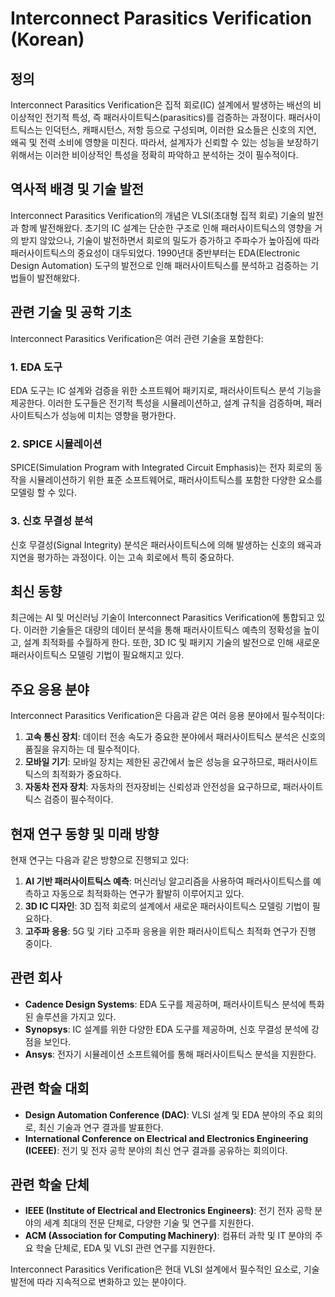 # Interconnect Parasitics Verification (Korean)

## 정의
Interconnect Parasitics Verification은 집적 회로(IC) 설계에서 발생하는 배선의 비이상적인 전기적 특성, 즉 패러사이트틱스(parasitics)를 검증하는 과정이다. 패러사이트틱스는 인덕턴스, 캐패시턴스, 저항 등으로 구성되며, 이러한 요소들은 신호의 지연, 왜곡 및 전력 소비에 영향을 미친다. 따라서, 설계자가 신뢰할 수 있는 성능을 보장하기 위해서는 이러한 비이상적인 특성을 정확히 파악하고 분석하는 것이 필수적이다.

## 역사적 배경 및 기술 발전
Interconnect Parasitics Verification의 개념은 VLSI(초대형 집적 회로) 기술의 발전과 함께 발전해왔다. 초기의 IC 설계는 단순한 구조로 인해 패러사이트틱스의 영향을 거의 받지 않았으나, 기술이 발전하면서 회로의 밀도가 증가하고 주파수가 높아짐에 따라 패러사이트틱스의 중요성이 대두되었다. 1990년대 중반부터는 EDA(Electronic Design Automation) 도구의 발전으로 인해 패러사이트틱스를 분석하고 검증하는 기법들이 발전해왔다.

## 관련 기술 및 공학 기초
Interconnect Parasitics Verification은 여러 관련 기술을 포함한다:

### 1. EDA 도구
EDA 도구는 IC 설계와 검증을 위한 소프트웨어 패키지로, 패러사이트틱스 분석 기능을 제공한다. 이러한 도구들은 전기적 특성을 시뮬레이션하고, 설계 규칙을 검증하며, 패러사이트틱스가 성능에 미치는 영향을 평가한다.

### 2. SPICE 시뮬레이션
SPICE(Simulation Program with Integrated Circuit Emphasis)는 전자 회로의 동작을 시뮬레이션하기 위한 표준 소프트웨어로, 패러사이트틱스를 포함한 다양한 요소를 모델링 할 수 있다.

### 3. 신호 무결성 분석
신호 무결성(Signal Integrity) 분석은 패러사이트틱스에 의해 발생하는 신호의 왜곡과 지연을 평가하는 과정이다. 이는 고속 회로에서 특히 중요하다.

## 최신 동향
최근에는 AI 및 머신러닝 기술이 Interconnect Parasitics Verification에 통합되고 있다. 이러한 기술들은 대량의 데이터 분석을 통해 패러사이트틱스 예측의 정확성을 높이고, 설계 최적화를 수월하게 한다. 또한, 3D IC 및 패키지 기술의 발전으로 인해 새로운 패러사이트틱스 모델링 기법이 필요해지고 있다.

## 주요 응용 분야
Interconnect Parasitics Verification은 다음과 같은 여러 응용 분야에서 필수적이다:

1. **고속 통신 장치**: 데이터 전송 속도가 중요한 분야에서 패러사이트틱스 분석은 신호의 품질을 유지하는 데 필수적이다.
2. **모바일 기기**: 모바일 장치는 제한된 공간에서 높은 성능을 요구하므로, 패러사이트틱스의 최적화가 중요하다.
3. **자동차 전자 장치**: 자동차의 전자장비는 신뢰성과 안전성을 요구하므로, 패러사이트틱스 검증이 필수적이다.

## 현재 연구 동향 및 미래 방향
현재 연구는 다음과 같은 방향으로 진행되고 있다:

1. **AI 기반 패러사이트틱스 예측**: 머신러닝 알고리즘을 사용하여 패러사이트틱스를 예측하고 자동으로 최적화하는 연구가 활발히 이루어지고 있다.
2. **3D IC 디자인**: 3D 집적 회로의 설계에서 새로운 패러사이트틱스 모델링 기법이 필요하다.
3. **고주파 응용**: 5G 및 기타 고주파 응용을 위한 패러사이트틱스 최적화 연구가 진행 중이다.

## 관련 회사
- **Cadence Design Systems**: EDA 도구를 제공하며, 패러사이트틱스 분석에 특화된 솔루션을 가지고 있다.
- **Synopsys**: IC 설계를 위한 다양한 EDA 도구를 제공하며, 신호 무결성 분석에 강점을 보인다.
- **Ansys**: 전자기 시뮬레이션 소프트웨어를 통해 패러사이트틱스 분석을 지원한다.

## 관련 학술 대회
- **Design Automation Conference (DAC)**: VLSI 설계 및 EDA 분야의 주요 회의로, 최신 기술과 연구 결과를 발표한다.
- **International Conference on Electrical and Electronics Engineering (ICEEE)**: 전기 및 전자 공학 분야의 최신 연구 결과를 공유하는 회의이다.

## 관련 학술 단체
- **IEEE (Institute of Electrical and Electronics Engineers)**: 전기 전자 공학 분야의 세계 최대의 전문 단체로, 다양한 기술 및 연구를 지원한다.
- **ACM (Association for Computing Machinery)**: 컴퓨터 과학 및 IT 분야의 주요 학술 단체로, EDA 및 VLSI 관련 연구를 지원한다.

Interconnect Parasitics Verification은 현대 VLSI 설계에서 필수적인 요소로, 기술 발전에 따라 지속적으로 변화하고 있는 분야이다.